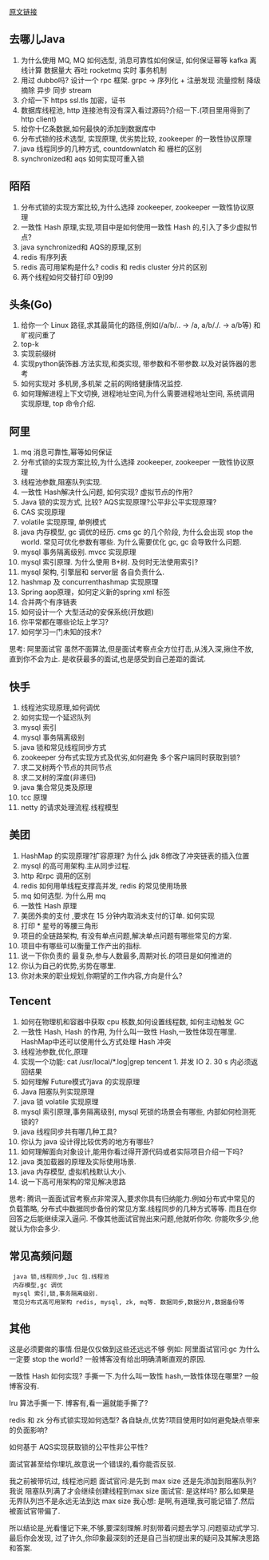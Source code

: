   
[原文链接](https://juejin.im/post/5d4421665188255d8e7da478)

## 去哪儿Java

  1. 为什么使用 MQ, MQ 如何选型, 消息可靠性如何保证, 如何保证幂等
    kafka 离线计算 数据量大 吞吐
    rocketmq 实时 事务机制
  2. 用过 dubbo吗? 设计一个 rpc 框架.
    grpc -> 序列化 + 注册发现 流量控制 降级 摘除 异步 同步 stream
  3. 介绍一下 https
    ssl.tls 加密，证书
  4. 数据库线程池, http 连接池有没有深入看过源码?介绍一下.(项目里用得到了 http client)
  5. 给你十亿条数据,如何最快的添加到数据库中
  6. 分布式锁的技术选型, 实现原理, 优劣势比较, zookeeper 的一致性协议原理
  7. java 线程同步的几种方式, countdownlatch 和 栅栏的区别
  8. synchronized和 aqs 如何实现可重入锁

  ## 陌陌

  1. 分布式锁的实现方案比较,为什么选择 zookeeper, zookeeper 一致性协议原理
  2. 一致性 Hash 原理,实现,项目中是如何使用一致性 Hash 的,引入了多少虚拟节点?
  3. java synchronized和 AQS的原理,区别
  4. redis 有序列表
  5. redis 高可用架构是什么? codis 和 redis cluster 分片的区别
  6. 两个线程如何交替打印 0到99

## 头条(Go)
  1. 给你一个 Linux 路径,求其最简化的路径,例如(/a/b/.. -> /a,  a/b/./. -> a/b等) 和旷视问重了
  2. top-k 
  3. 实现前缀树
  4. 实现python装饰器.方法实现,和类实现, 带参数和不带参数.以及对装饰器的思考
  5. 如何实现对 多机房,多机架 之前的网络健康情况监控. 
  6. 如何理解进程上下文切换, 进程地址空间,为什么需要进程地址空间, 系统调用实现原理, top 命令介绍.

## 阿里

  1. mq 消息可靠性,幂等如何保证
  2. 分布式锁的实现方案比较,为什么选择 zookeeper, zookeeper 一致性协议原理
  3. 线程池参数,阻塞队列实现.
  4. 一致性 Hash解决什么问题, 如何实现? 虚拟节点的作用?
  5. Java 锁的实现方式, 比较? AQS实现原理?公平非公平实现原理?
  6. CAS 实现原理
  7. volatile 实现原理, 单例模式
  8. java 内存模型, gc 调优的经历. cms gc 的几个阶段, 为什么会出现 stop the world. 常见可优化参数有哪些.
    为什么需要优化 gc, gc 会导致什么问题.
  9. mysql 事务隔离级别. mvcc 实现原理
  10. mysql 索引原理. 为什么使用 B+树. 及何时无法使用索引?
  11. mysql 架构, 引擎层和 server层 各自负责什么.
  12. hashmap 及 concurrenthashmap 实现原理
  13. Spring aop原理，如何定义新的spring xml 标签
  14. 合并两个有序链表
  15. 如何设计一个 大型活动的安保系统(开放题)
  16. 你平常都在哪些论坛上学习?
  17. 如何学习一门未知的技术?
  
  思考:
  阿里面试官 虽然不面算法,但是面试考察点全方位打击,从浅入深,揪住不放,直到你不会为止.
  是收获最多的面试,也是感受到自己差距的面试.

## 快手

  1. 线程池实现原理,如何调优
  2. 如何实现一个延迟队列
  3. mysql 索引
  4. mysql 事务隔离级别
  5. java 锁和常见线程同步方式
  6. zookeeper 分布式实现方式及优劣,如何避免 多个客户端同时获取到锁?
  7. 求二叉树两个节点的共同节点
  8. 求二叉树的深度(非递归)
  9. java 集合常见类及原理
  10. tcc 原理
  11. netty 的请求处理流程.线程模型

## 美团

  1. HashMap 的实现原理?扩容原理? 为什么 jdk 8修改了冲突链表的插入位置
  2. mysql 的高可用架构.主从同步过程.
  3. http 和rpc 调用的区别
  4. redis 如何用单线程支撑高并发, redis 的常见使用场景
  5. mq 如何选型. 为什么用 mq
  6. 一致性 Hash 原理
  7. 美团外卖的支付 ,要求在 15 分钟内取消未支付的订单. 如何实现
  8. 打印 * 星号的等腰三角形
  9. 项目的全链路架构, 有没有单点问题,解决单点问题有哪些常见的方案.
  10. 项目中有哪些可以衡量工作产出的指标.
  11. 说一下你负责的 最复杂,参与人数最多,周期对长.的项目是如何推进的
  12. 你认为自己的优势,劣势在哪里.
  13. 你对未来的职业规划,你期望的工作内容,方向是什么?


## Tencent

   1. 如何在物理机和容器中获取 cpu 核数,如何设置线程数, 如何主动触发 GC
   2. 一致性 Hash, Hash 的作用, 为什么叫一致性 Hash,一致性体现在哪里. 
      HashMap中还可以使用什么方式处理 Hash 冲突
   3. 线程池参数,优化,原理
   4. 实现一个功能:
     cat /usr/local/*.log|grep tencent 
     1. 并发 IO
     2. 30 s 内必须返回结果
   5. 如何理解 Future模式?java 的实现原理
   6. Java 阻塞队列实现原理
   7.  java 锁 volatile 实现原理
   8. mysql 索引原理,事务隔离级别, mysql 死锁的场景会有哪些, 内部如何检测死锁的?
   9. java 线程同步共有哪几种工具?
   10. 你认为 java 设计得比较优秀的地方有哪些?
   11. 如何理解面向对象设计,能用你看过得开源代码或者实际项目介绍一下吗? 
   12. java 类加载器的原理及实际使用场景.
   13. java 内存模型, 虚拟机栈默认大小.
   14. 说一下高可用架构的常见解决思路
   
   思考:
   腾讯一面面试官考察点非常深入,要求你具有归纳能力.例如分布式中常见的负载策略, 
   分布式中数据同步备份的常见方案.线程同步的几种方式等等. 
   而且在你回答之后能继续深入逼问.
   不像其他面试官抛出来问题,他就听你吹. 你能吹多少,他就认为你会多少.


## 常见高频问题
```
 java 锁,线程同步,Juc 包.线程池
 内存模型,gc 调优
 mysql 索引,锁,事务隔离级别.
 常见分布式高可用架构 redis, mysql, zk, mq等. 数据同步,数据分片,数据备份等
```

## 其他

这是必须要做的事情.但是仅仅做到这些还远远不够
例如:
阿里面试官问:gc 为什么一定要 stop the world? 一般博客没有给出明确清晰直观的原因.

一致性 Hash 如何实现? 手撕一下.为什么叫一致性 hash,一致性体现在哪里? 一般博客没有.

lru 算法手撕一下. 博客有,看一遍就能手撕了?

redis 和 zk 分布式锁实现如何选型? 各自缺点,优势?项目使用时如何避免缺点带来的负面影响?

如何基于 AQS实现获取锁的公平性非公平性?

面试官甚至给你埋坑,故意说一个错误的,看你能否反驳.

我之前被带坑过, 线程池问题 
面试官问:是先到 max size 还是先添加到阻塞队列?
我说     阻塞队列满了才会继续创建线程到max size
面试官:  是这样吗? 那么如果是无界队列岂不是永远无法到达 max size 
我心想:  是啊,有道理,我可能记错了.然后被面试官带偏了.

所以结论是,光看懂记下来,不够,要深刻理解.时刻带着问题去学习.问题驱动式学习. 
最后你会发现,
过了许久,你印象最深刻的还是自己当初提出来的疑问及其解决思路和答案.
